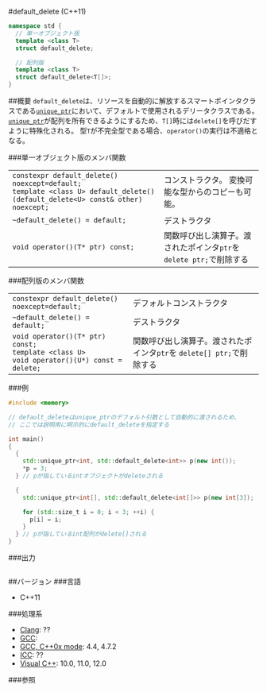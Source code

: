 #default_delete (C++11)
```cpp
namespace std {
  // 単一オブジェクト版
  template <class T>
  struct default_delete;

  // 配列版
  template <class T>
  struct default_delete<T[]>;
}
```

##概要
`default_delete`は、リソースを自動的に解放するスマートポインタクラスである[`unique_ptr`](/reference/memory/unique_ptr.md)において、デフォルトで使用されるデリータクラスである。[`unique_ptr`](/reference/memory/unique_ptr.md)が配列を所有できるようにするため、`T[]`時には`delete[]`を呼びだすように特殊化される。
型`T`が不完全型である場合、`operator()`の実行は不適格となる。

###単一オブジェクト版のメンバ関数

| | |
|------------------------------------------------------------------------------------------------------------------------------|-------------------------------------------------------------------------------------------------------------------|
| `constexpr default_delete() noexcept=default;`<br/>`template <class U> default_delete()(default_delete<U> const& other) noexcept;` | コンストラクタ。 変換可能な型からのコピーも可能。 |
| `~default_delete() = default;` | デストラクタ |
| `void operator()(T* ptr) const;` | 関数呼び出し演算子。渡されたポインタ`ptr`を `delete ptr;`で削除する |


###配列版のメンバ関数

| | |
|----------------------------------------------------------------------------------------------------------------------------------|---------------------------------------------------------------------------------------------------------------------|
| `constexpr default_delete() noexcept=default;` | デフォルトコンストラクタ |
| `~default_delete() = default;` | デストラクタ |
| `void operator()(T* ptr) const;`<br/>`template <class U>`<br/>`void operator()(U*) const = delete;` | 関数呼び出し演算子。渡されたポインタ`ptr`を `delete[] ptr;`で削除する |


###例
```cpp
#include <memory>

// default_deleteはunique_ptrのデフォルト引数として自動的に渡されるため、
// ここでは説明用に明示的にdefault_deleteを指定する

int main()
{
  {
    std::unique_ptr<int, std::default_delete<int>> p(new int());
    *p = 3;
  } // pが指しているintオブジェクトがdeleteされる

  {
    std::unique_ptr<int[], std::default_delete<int[]>> p(new int[3]);

    for (std::size_t i = 0; i < 3; ++i) {
      p[i] = i;
    }
  } // pが指しているint配列がdelete[]される
}
```

###出力
```
```

##バージョン
###言語
- C++11

###処理系
- [Clang](/implementation#clang.md): ??
- [GCC](/implementation#gcc.md): 
- [GCC, C++0x mode](/implementation#gcc.md): 4.4, 4.7.2
- [ICC](/implementation#icc.md): ??
- [Visual C++](/implementation#visual_cpp.md): 10.0, 11.0, 12.0


###参照

